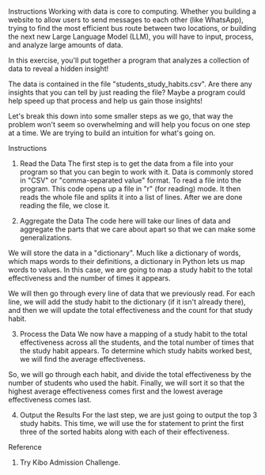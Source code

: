 Instructions
Working with data is core to computing. Whether you building a website to allow users to send messages to each other (like WhatsApp), trying to find the most efficient bus route between two locations, or building the next new Large Language Model (LLM), you will have to input, process, and analyze large amounts of data.

In this exercise, you'll put together a program that analyzes a collection of data to reveal a hidden insight!

The data is contained in the file "students_study_habits.csv". Are there any insights that you can tell by just reading the file? Maybe a program could help speed up that process and help us gain those insights!

Let's break this down into some smaller steps as we go, that way the problem won't seem so overwhelming and will help you focus on one step at a time. We are trying to build an intuition for what's going on.

Instructions
1. Read the Data
The first step is to get the data from a file into your program so that you can begin to work with it. Data is commonly stored in "CSV" or "comma-separated value" format. To read a file into the program. This code opens up a file in "r" (for reading) mode. It then reads the whole file and splits it into a list of lines. After we are done reading the file, we close it.

2. Aggregate the Data
The code here will take our lines of data and aggregate the parts that we care about apart so that we can make some generalizations. 

We will store the data in a "dictionary". Much like a dictionary of words, which maps words to their definitions, a dictionary in Python lets us map words to values. In this case, we are going to map a study habit to the total effectiveness and the number of times it appears.

We will then go through every line of data that we previously read. For each line, we will add the study habit to the dictionary (if it isn't already there), and then we will update the total effectiveness and the count for that study habit.

3. Process the Data
We now have a mapping of a study habit to the total effectiveness across all the students, and the total number of times that the study habit appears. To determine which study habits worked best, we will find the average effectiveness.

So, we will go through each habit, and divide the total effectiveness by the number of students who used the habit. Finally, we will sort it so that the highest average effectiveness comes first and the lowest average effectiveness comes last.

4. Output the Results
For the last step, we are just going to output the top 3 study habits. This time, we will use the for statement to print the first three of the sorted habits along with each of their effectiveness.

Reference
1. Try Kibo Admission Challenge.
